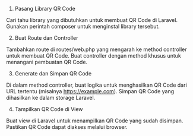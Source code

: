 1. Pasang Library QR Code

Cari tahu library yang dibutuhkan untuk membuat QR Code di Laravel.
Gunakan perintah composer untuk menginstal library tersebut.

2. Buat Route dan Controller

Tambahkan route di routes/web.php yang mengarah ke method controller untuk membuat QR Code.
Buat controller dengan method khusus untuk menangani pembuatan QR Code.

3. Generate dan Simpan QR Code

Di dalam method controller, buat logika untuk menghasilkan QR Code dari URL tertentu (misalnya https://example.com).
Simpan QR Code yang dihasilkan ke dalam storage Laravel.

4. Tampilkan QR Code di View

Buat view di Laravel untuk menampilkan QR Code yang sudah disimpan.
Pastikan QR Code dapat diakses melalui browser.
